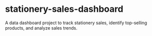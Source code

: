 # stationery-sales-dashboard
A data dashboard project to track stationery sales, identify top-selling products, and analyze sales trends.
